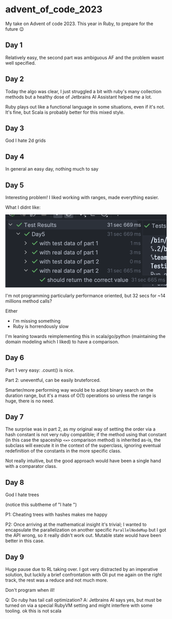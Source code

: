 # advent_of_code_2023
My take on Advent of code 2023. This year in Ruby, to prepare for the future 😉

## Day 1

Relatively easy, the second part was ambiguous AF and the problem wasnt well specified.

## Day 2

Today the algo was clear, I just struggled a bit with ruby's many collection methods but a healthy dose of Jetbrains AI Assistant helped me a lot.

Ruby plays out like a functional language in some situations, even if it's not. It's fine, but Scala is probably better for this mixed style.

## Day 3

God I hate 2d grids

## Day 4

In general an easy day, nothing much to say

## Day 5

Interesting problem! I liked working with ranges, made everything easier.

What I didnt like:

![img.png](resources/img.png)

I'm not programming particularly performance oriented, but 32 secs for ~14 millions method calls? 

Either

* I'm missing something
* Ruby is horrendously slow

I'm leaning towards reimplementing this in scala/go/python (maintaining the domain modeling which I liked) to have a comparison.

## Day 6

Part 1 very easy: .count() is nice.

Part 2: uneventful, can be easily bruteforced. 

Smarter/more performing way would be to adopt binary search on the duration range, but it's a mass of O(1) operations so
unless the range is huge, there is no need.

## Day 7

The surprise was in part 2, as my original way of setting the order via a hash
constant is not very ruby compatible; if the method using that constant
(in this case the spaceship `<=>` comparison method) is inherited as-is, the
subclass will execute it in the context of the superclass, ignoring eventual
redefinition of the constants in the more specific class.

Not really intuitive, but the good approach would have been a single hand
with a comparator class.

## Day 8

God I hate trees

(notice this subtheme of "I hate <thing I did not study properly>")

P1: Cheating trees with hashes makes me happy

P2: Once arriving at the mathematical insight it's trivial; I wanted
to encapsulate the parallelization on another specific `ParallelNodeMap`
but I got the API wrong, so it really didn't work out. Mutable state
would have been better in this case.

## Day 9

Huge pause due to RL taking over. I got very distracted by an imperative
solution, but luckily a brief confrontation with Oli put me again on the
right track, the rest was a reduce and not much more.

Don't program when ill!

Q: Do ruby has tail call optimization?
A: Jetbrains AI says yes, but must be turned on via a special RubyVM setting and might interfere with some tooling. ok this is not scala
